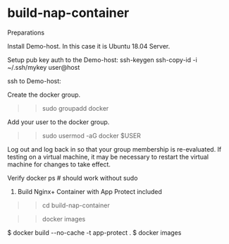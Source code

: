 # build-nap-container

Preparations

Install Demo-host. In this case it is Ubuntu 18.04 Server.

Setup pub key auth to the Demo-host:
ssh-keygen
ssh-copy-id -i ~/.ssh/mykey user@host

ssh to Demo-host:

Create the docker group.
>> sudo groupadd docker

Add your user to the docker group.
>> sudo usermod -aG docker $USER

Log out and log back in so that your group membership is re-evaluated.
If testing on a virtual machine, it may be necessary to restart the virtual machine for changes to take effect.

Verify
docker ps # should work without sudo

1. Build Nginx+ Container with App Protect included

>> cd build-nap-container

>> docker images

$ docker build --no-cache -t app-protect .
$ docker images
